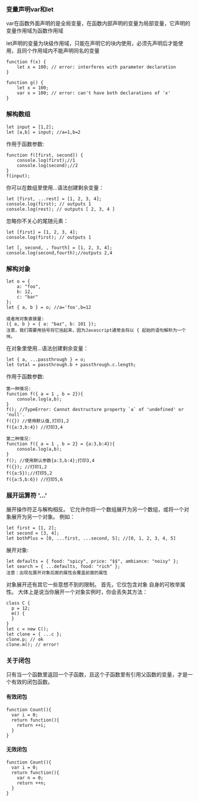 ### 变量声明var和let
var在函数外面声明的是全局变量，在函数内部声明的变量为局部变量，它声明的变量作用域为函数作用域

let声明的变量为块级作用域，只能在声明它的块内使用，必须先声明后才能使用，且同个作用域内不能声明同名的变量
~~~
function f(x) {
    let x = 100; // error: interferes with parameter declaration
}

function g() {
    let x = 100;
    var x = 100; // error: can't have both declarations of 'x'
}
~~~

### 解构数组
~~~
let input = [1,2];
let [a,b] = input; //a=1,b=2
~~~
作用于函数参数:
~~~
function f([first, second]) {
    console.log(first);//1
    console.log(second);//2
}
f(input);
~~~
你可以在数组里使用...语法创建剩余变量：
~~~
let [first, ...rest] = [1, 2, 3, 4];
console.log(first); // outputs 1
console.log(rest); // outputs [ 2, 3, 4 ]
~~~
忽略你不关心的尾随元素：
~~~
let [first] = [1, 2, 3, 4];
console.log(first); // outputs 1

let [, second, , fourth] = [1, 2, 3, 4];
console.log(second,fourth);//outputs 2,4
~~~

### 解构对象
~~~
let o = {
    a: "foo",
    b: 12,
    c: "bar"
};
let { a, b } = o; //a='foo',b=12

或者用对象直接量:
({ a, b } = { a: "baz", b: 101 });
注意，我们需要用括号将它括起来，因为Javascript通常会将以 { 起始的语句解析为一个块。
~~~

在对象里使用...语法创建剩余变量：
~~~
let { a, ...passthrough } = o;
let total = passthrough.b + passthrough.c.length;
~~~

作用于函数参数:
~~~
第一种情况:
function f({ a = 1 , b = 2}){
    console.log(a,b);
}
f(); //TypeError: Cannot destructure property `a` of 'undefined' or 'null'.
f({}) //使用默认值,打印1,2
f({a:3,b:4}) //打印3,4

第二种情况:
function f({ a = 1 , b = 2} = {a:3,b:4}){
    console.log(a,b);
}
f(); //使用默认参数{a:3,b:4};打印3,4
f({}); //打印1,2
f({a:5});//打印5,2
f({a:5,b:6}) //打印5,6
~~~

### 展开运算符 '...'
展开操作符正与解构相反。 它允许你将一个数组展开为另一个数组，或将一个对象展开为另一个对象。 例如：
~~~
let first = [1, 2];
let second = [3, 4];
let bothPlus = [0, ...first, ...second, 5]; //[0, 1, 2, 3, 4, 5]
~~~
展开对象:
~~~
let defaults = { food: "spicy", price: "$$", ambiance: "noisy" };
let search = { ...defaults, food: "rich" };
注意：出现在展开对象后面的属性会覆盖前面的属性
~~~
对象展开还有其它一些意想不到的限制。 首先，它仅包含对象 自身的可枚举属性。 大体上是说当你展开一个对象实例时，你会丢失其方法：
~~~
class C {
  p = 12;
  m() {
  }
}
let c = new C();
let clone = { ...c };
clone.p; // ok
clone.m(); // error!
~~~
### 关于闭包
只有当一个函数里返回一个子函数，且这个子函数里有引用父函数的变量，才是一个有效的闭包函数。
#### 有效闭包
~~~
function Count(){
  var i = 0;
  return function(){
    return ++i;
  }
}
~~~
#### 无效闭包
~~~
function Count(){
  var i = 0;
  return function(){
    var n = 0;
    return ++n;
  }
}
~~~
